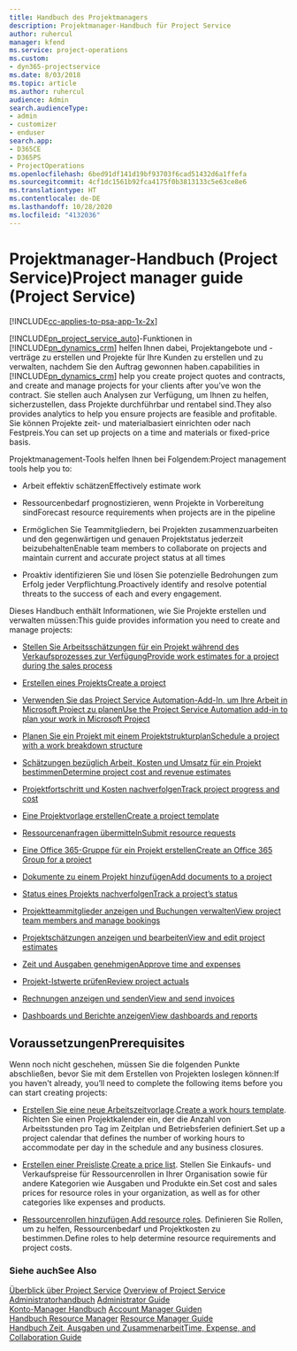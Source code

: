 ```yaml
---
title: Handbuch des Projektmanagers
description: Projektmanager-Handbuch für Project Service
author: ruhercul
manager: kfend
ms.service: project-operations
ms.custom:
- dyn365-projectservice
ms.date: 8/03/2018
ms.topic: article
ms.author: ruhercul
audience: Admin
search.audienceType:
- admin
- customizer
- enduser
search.app:
- D365CE
- D365PS
- ProjectOperations
ms.openlocfilehash: 6bed91df141d19bf93703f6cad51432d6a1ffefa
ms.sourcegitcommit: 4cf1dc1561b92fca4175f0b3813133c5e63ce8e6
ms.translationtype: HT
ms.contentlocale: de-DE
ms.lasthandoff: 10/28/2020
ms.locfileid: "4132036"
---
```

# <a name="project-manager-guide-project-service"></a><span data-ttu-id="f7b1e-103">Projektmanager-Handbuch (Project Service)</span><span class="sxs-lookup"><span data-stu-id="f7b1e-103">Project manager guide (Project Service)</span></span>

[!INCLUDE[cc-applies-to-psa-app-1x-2x](../includes/cc-applies-to-psa-app-1x-2x.md)]

[!INCLUDE[pn_project_service_auto](../includes/pn-project-service-auto.md)]<span data-ttu-id="f7b1e-104">-Funktionen in [!INCLUDE[pn_dynamics_crm](../includes/pn-dynamics-crm.md)] helfen Ihnen dabei, Projektangebote und -verträge zu erstellen und Projekte für Ihre Kunden zu erstellen und zu verwalten, nachdem Sie den Auftrag gewonnen haben.</span><span class="sxs-lookup"><span data-stu-id="f7b1e-104">capabilities in [!INCLUDE[pn_dynamics_crm](../includes/pn-dynamics-crm.md)] help you create project quotes and contracts, and create and manage projects for your clients after you’ve won the contract.</span></span> <span data-ttu-id="f7b1e-105">Sie stellen auch Analysen zur Verfügung, um Ihnen zu helfen, sicherzustellen, dass Projekte durchführbar und rentabel sind.</span><span class="sxs-lookup"><span data-stu-id="f7b1e-105">They also provides analytics to help you ensure projects are feasible and profitable.</span></span> <span data-ttu-id="f7b1e-106">Sie können Projekte zeit- und materialbasiert einrichten oder nach Festpreis.</span><span class="sxs-lookup"><span data-stu-id="f7b1e-106">You can set up projects on a time and materials or fixed-price basis.</span></span>  
  
 <span data-ttu-id="f7b1e-107">Projektmanagement-Tools helfen Ihnen bei Folgendem:</span><span class="sxs-lookup"><span data-stu-id="f7b1e-107">Project management tools help you to:</span></span>  
  
-   <span data-ttu-id="f7b1e-108">Arbeit effektiv schätzen</span><span class="sxs-lookup"><span data-stu-id="f7b1e-108">Effectively estimate work</span></span>  
  
-   <span data-ttu-id="f7b1e-109">Ressourcenbedarf prognostizieren, wenn Projekte in Vorbereitung sind</span><span class="sxs-lookup"><span data-stu-id="f7b1e-109">Forecast resource requirements when projects are in the pipeline</span></span>  
  
-   <span data-ttu-id="f7b1e-110">Ermöglichen Sie Teammitgliedern, bei Projekten zusammenzuarbeiten und den gegenwärtigen und genauen Projektstatus jederzeit beizubehalten</span><span class="sxs-lookup"><span data-stu-id="f7b1e-110">Enable team members to collaborate on projects and maintain current and accurate project status at all times</span></span>  
  
-   <span data-ttu-id="f7b1e-111">Proaktiv identifizieren Sie und lösen Sie potenzielle Bedrohungen zum Erfolg jeder Verpflichtung.</span><span class="sxs-lookup"><span data-stu-id="f7b1e-111">Proactively identify and resolve potential threats to the success of each and every engagement.</span></span>  
  
<span data-ttu-id="f7b1e-112">Dieses Handbuch enthält Informationen, wie Sie Projekte erstellen und verwalten müssen:</span><span class="sxs-lookup"><span data-stu-id="f7b1e-112">This guide provides information you need to create and manage projects:</span></span>  
  
-   [<span data-ttu-id="f7b1e-113">Stellen Sie Arbeitsschätzungen für ein Projekt während des Verkaufsprozesses zur Verfügung</span><span class="sxs-lookup"><span data-stu-id="f7b1e-113">Provide work estimates for a project during the sales process</span></span>](../psa/provide-estimates-project-during-sales-process.md)  
  
-   [<span data-ttu-id="f7b1e-114">Erstellen eines Projekts</span><span class="sxs-lookup"><span data-stu-id="f7b1e-114">Create a project</span></span>](../psa/create-project.md)  
  
-   [<span data-ttu-id="f7b1e-115">Verwenden Sie das Project Service Automation-Add-In, um Ihre Arbeit in Microsoft Project zu planen</span><span class="sxs-lookup"><span data-stu-id="f7b1e-115">Use the Project Service Automation add-in to plan your work in Microsoft Project</span></span>](../psa/add-plan-work-microsoft-project.md)  
  
-   [<span data-ttu-id="f7b1e-116">Planen Sie ein Projekt mit einem Projektstrukturplan</span><span class="sxs-lookup"><span data-stu-id="f7b1e-116">Schedule a project with a work breakdown structure</span></span>](../psa/schedule-project-work-breakdown-structure.md)  
  
-   [<span data-ttu-id="f7b1e-117">Schätzungen bezüglich Arbeit, Kosten und Umsatz für ein Projekt bestimmen</span><span class="sxs-lookup"><span data-stu-id="f7b1e-117">Determine project cost and revenue estimates</span></span>](../psa/determine-project-cost-revenue-estimates.md)  
  
-   [<span data-ttu-id="f7b1e-118">Projektfortschritt und Kosten nachverfolgen</span><span class="sxs-lookup"><span data-stu-id="f7b1e-118">Track project progress and cost</span></span>](../psa/track-project-progress-cost.md)  
  
-   [<span data-ttu-id="f7b1e-119">Eine Projektvorlage erstellen</span><span class="sxs-lookup"><span data-stu-id="f7b1e-119">Create a project template</span></span>](../psa/create-project-template.md)  
  
-   [<span data-ttu-id="f7b1e-120">Ressourcenanfragen übermitteln</span><span class="sxs-lookup"><span data-stu-id="f7b1e-120">Submit resource requests</span></span>](../psa/submit-resource-requests.md)  
  
-   [<span data-ttu-id="f7b1e-121">Eine Office 365-Gruppe für ein Projekt erstellen</span><span class="sxs-lookup"><span data-stu-id="f7b1e-121">Create an Office 365 Group for a project</span></span>](../psa/create-office-365-group-project.md)  
  
-   [<span data-ttu-id="f7b1e-122">Dokumente zu einem Projekt hinzufügen</span><span class="sxs-lookup"><span data-stu-id="f7b1e-122">Add documents to a project</span></span>](../psa/add-documents-project.md)  
  
-   [<span data-ttu-id="f7b1e-123">Status eines Projekts nachverfolgen</span><span class="sxs-lookup"><span data-stu-id="f7b1e-123">Track a project’s status</span></span>](../psa/track-project-status.md)  
  
-   [<span data-ttu-id="f7b1e-124">Projektteammitglieder anzeigen und Buchungen verwalten</span><span class="sxs-lookup"><span data-stu-id="f7b1e-124">View project team members and manage bookings</span></span>](../psa/view-project-team-members-manage-bookings.md)  
  
-   [<span data-ttu-id="f7b1e-125">Projektschätzungen anzeigen und bearbeiten</span><span class="sxs-lookup"><span data-stu-id="f7b1e-125">View and edit project estimates</span></span>](../psa/view-edit-project-estimates.md)  
  
-   [<span data-ttu-id="f7b1e-126">Zeit und Ausgaben genehmigen</span><span class="sxs-lookup"><span data-stu-id="f7b1e-126">Approve time and expenses</span></span>](../psa/approve-time-expenses.md)  
  
-   [<span data-ttu-id="f7b1e-127">Projekt-Istwerte prüfen</span><span class="sxs-lookup"><span data-stu-id="f7b1e-127">Review project actuals</span></span>](../psa/review-project-actuals.md)  
  
-   [<span data-ttu-id="f7b1e-128">Rechnungen anzeigen und senden</span><span class="sxs-lookup"><span data-stu-id="f7b1e-128">View and send invoices</span></span>](../psa/view-send-invoices.md)  
  
-   [<span data-ttu-id="f7b1e-129">Dashboards und Berichte anzeigen</span><span class="sxs-lookup"><span data-stu-id="f7b1e-129">View dashboards and reports</span></span>](../psa/view-dashboards-reports.md)  
  
## <a name="prerequisites"></a><span data-ttu-id="f7b1e-130">Voraussetzungen</span><span class="sxs-lookup"><span data-stu-id="f7b1e-130">Prerequisites</span></span>  
 <span data-ttu-id="f7b1e-131">Wenn noch nicht geschehen, müssen Sie die folgenden Punkte abschließen, bevor Sie mit dem Erstellen von Projekten loslegen können:</span><span class="sxs-lookup"><span data-stu-id="f7b1e-131">If you haven't already, you’ll need to complete the following items before you can start creating projects:</span></span>  
  
-   <span data-ttu-id="f7b1e-132">[Erstellen Sie eine neue Arbeitszeitvorlage](../psa/create-work-hours-template.md).</span><span class="sxs-lookup"><span data-stu-id="f7b1e-132">[Create a work hours template](../psa/create-work-hours-template.md).</span></span> <span data-ttu-id="f7b1e-133">Richten Sie einen Projektkalender ein, der die Anzahl von Arbeitsstunden pro Tag im Zeitplan und Betriebsferien definiert.</span><span class="sxs-lookup"><span data-stu-id="f7b1e-133">Set up a project calendar that defines the number of working hours to accommodate per day in the schedule and any business closures.</span></span>  
  
-   <span data-ttu-id="f7b1e-134">[Erstellen einer Preisliste](../psa/create-price-list.md).</span><span class="sxs-lookup"><span data-stu-id="f7b1e-134">[Create a price list](../psa/create-price-list.md).</span></span> <span data-ttu-id="f7b1e-135">Stellen Sie Einkaufs- und Verkaufspreise für Ressourcenrollen in Ihrer Organisation sowie für andere Kategorien wie Ausgaben und Produkte ein.</span><span class="sxs-lookup"><span data-stu-id="f7b1e-135">Set cost and sales prices for resource roles in your organization, as well as for other categories like expenses and products.</span></span>  
  
-   <span data-ttu-id="f7b1e-136">[Ressourcenrollen hinzufügen](../psa/add-resource-roles.md).</span><span class="sxs-lookup"><span data-stu-id="f7b1e-136">[Add resource roles](../psa/add-resource-roles.md).</span></span> <span data-ttu-id="f7b1e-137">Definieren Sie Rollen, um zu helfen, Ressourcenbedarf und Projektkosten zu bestimmen.</span><span class="sxs-lookup"><span data-stu-id="f7b1e-137">Define roles to help determine resource requirements and project costs.</span></span>  
  
### <a name="see-also"></a><span data-ttu-id="f7b1e-138">Siehe auch</span><span class="sxs-lookup"><span data-stu-id="f7b1e-138">See Also</span></span>  
 <span data-ttu-id="f7b1e-139">[Überblick über Project Service](../psa/overview.md) </span><span class="sxs-lookup"><span data-stu-id="f7b1e-139">[Overview of Project Service](../psa/overview.md) </span></span>  
 <span data-ttu-id="f7b1e-140">[Administratorhandbuch](../psa/admin-guide.md) </span><span class="sxs-lookup"><span data-stu-id="f7b1e-140">[Administrator Guide](../psa/admin-guide.md) </span></span>  
 <span data-ttu-id="f7b1e-141">[Konto-Manager Handbuch](../psa/account-manager-guide.md) </span><span class="sxs-lookup"><span data-stu-id="f7b1e-141">[Account Manager Guiden](../psa/account-manager-guide.md) </span></span>  
 <span data-ttu-id="f7b1e-142">[Handbuch Resource Manager](../psa/resource-manager-guide.md) </span><span class="sxs-lookup"><span data-stu-id="f7b1e-142">[Resource Manager Guide](../psa/resource-manager-guide.md) </span></span>  
 [<span data-ttu-id="f7b1e-143">Handbuch Zeit, Ausgaben und Zusammenarbeit</span><span class="sxs-lookup"><span data-stu-id="f7b1e-143">Time, Expense, and Collaboration Guide</span></span>](../psa/time-expense-collaboration-guide.md)


